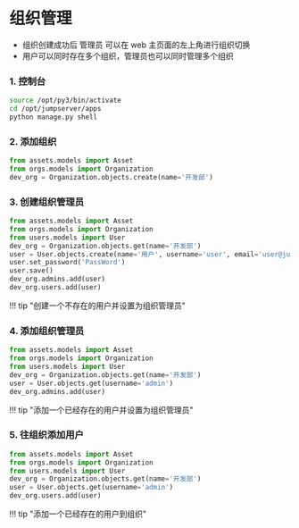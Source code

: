 # 组织管理

- 组织创建成功后 管理员 可以在 web 主页面的左上角进行组织切换
- 用户可以同时存在多个组织，管理员也可以同时管理多个组织

### 1. 控制台

```sh
source /opt/py3/bin/activate
cd /opt/jumpserver/apps
python manage.py shell
```

### 2. 添加组织

```python
from assets.models import Asset
from orgs.models import Organization
dev_org = Organization.objects.create(name='开发部')
```

### 3. 创建组织管理员

```python
from assets.models import Asset
from orgs.models import Organization
from users.models import User
dev_org = Organization.objects.get(name='开发部')
user = User.objects.create(name='用户', username='user', email='user@jumpserver.org')
user.set_password('PassWord')
user.save()
dev_org.admins.add(user)
dev_org.users.add(user)
```

!!! tip "创建一个不存在的用户并设置为组织管理员"

### 4. 添加组织管理员

```python
from assets.models import Asset
from orgs.models import Organization
from users.models import User
dev_org = Organization.objects.get(name='开发部')
user = User.objects.get(username='admin')
dev_org.admins.add(user)
```

!!! tip "添加一个已经存在的用户并设置为组织管理员"

### 5. 往组织添加用户

```python
from assets.models import Asset
from orgs.models import Organization
from users.models import User
dev_org = Organization.objects.get(name='开发部')
user = User.objects.get(username='admin')
dev_org.users.add(user)
```

!!! tip "添加一个已经存在的用户到组织"

